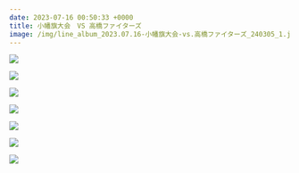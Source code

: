 ```yaml
---
date: 2023-07-16 00:50:33 +0000
title: 小幡旗大会　VS 高橋ファイターズ
image: /img/line_album_2023.07.16-小幡旗大会-vs.高橋ファイターズ_240305_1.jpg
---
```

![](/img/line_album_2023.07.16-小幡旗大会-vs.高橋ファイターズ_240305_2.jpg)

![](/img/line_album_2023.07.16-小幡旗大会-vs.高橋ファイターズ_240305_3.jpg)

![](/img/line_album_2023.07.16-小幡旗大会-vs.高橋ファイターズ_240305_4.jpg)

![](/img/line_album_2023.07.16-小幡旗大会-vs.高橋ファイターズ_240305_5.jpg)

![](/img/line_album_2023.07.16-小幡旗大会-vs.高橋ファイターズ_240305_6.jpg)

![](/img/line_album_2023.07.16-小幡旗大会-vs.高橋ファイターズ_240305_7.jpg)

![](/img/line_album_2023.07.16-小幡旗大会-vs.高橋ファイターズ_240305_8.jpg)
